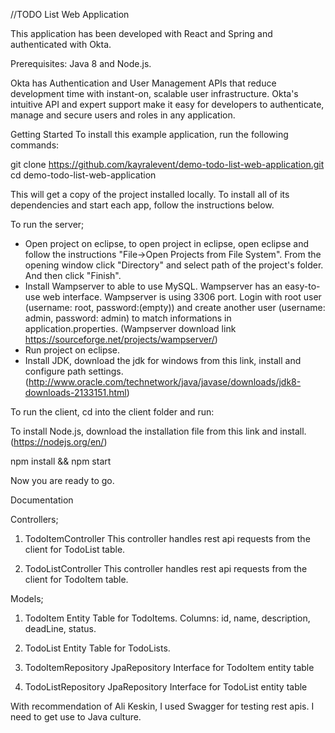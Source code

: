 //TODO List Web Application

This application has been developed with React and Spring and authenticated with Okta.

Prerequisites: Java 8 and Node.js.

Okta has Authentication and User Management APIs that reduce development time with instant-on, scalable user infrastructure. Okta's intuitive API and expert support make it easy for developers to authenticate, manage and secure users and roles in any application.

Getting Started
To install this example application, run the following commands:

git clone https://github.com/kayralevent/demo-todo-list-web-application.git
cd demo-todo-list-web-application

This will get a copy of the project installed locally. To install all of its dependencies and start each app, follow the instructions below.

To run the server; 
- Open project on eclipse, to open project in eclipse, open eclipse and follow the instructions "File->Open Projects from File System". From the opening window click "Directory" and select path of the project's folder. And then click "Finish".
- Install Wampserver to able to use MySQL. Wampserver has an easy-to-use web interface. Wampserver is using 3306 port. Login with root user (username: root, password:(empty)) and create another user (username: admin, password: admin) to match informations in application.properties. (Wampserver download link https://sourceforge.net/projects/wampserver/)
- Run project on eclipse.
- Install JDK, download the jdk for windows from this link, install and configure path settings. (http://www.oracle.com/technetwork/java/javase/downloads/jdk8-downloads-2133151.html)

To run the client, cd into the client folder and run:

To install Node.js, download the installation file from this link and install. (https://nodejs.org/en/)

npm install && npm start

Now you are ready to go.


Documentation

Controllers;

1. TodoItemController
This controller handles rest api requests from the client for TodoList table.

2. TodoListController
This controller handles rest api requests from the client for TodoItem table.

Models;

1. TodoItem
Entity Table for TodoItems.
Columns: id, name, description, deadLine, status.

2. TodoList
Entity Table for TodoLists.

3. TodoItemRepository
JpaRepository Interface for TodoItem entity table

4. TodoListRepository
JpaRepository Interface for TodoList entity table

With recommendation of Ali Keskin, I used Swagger for testing rest apis.
I need to get use to Java culture.
